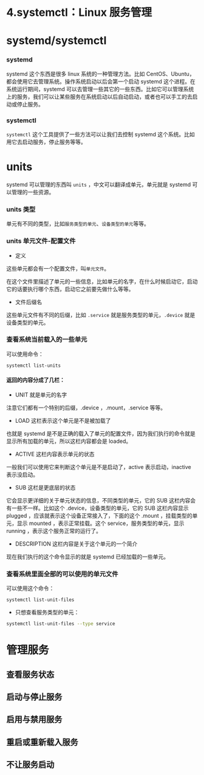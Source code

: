 # 4.systemctl：Linux 服务管理

# systemd/systemctl

### systemd

systemd 这个东西是很多 linux 系统的一种管理方法。比如 CentOS、Ubuntu，都会使用它去管理系统。操作系统启动以后会第一个启动 systemd 这个进程。在系统运行期间，systemd 可以去管理一些其它的一些东西。比如它可以管理系统上的服务，我们可以让某些服务在系统启动以后自动启动，或者也可以手工的去启动或停止服务。

### systemctl

`systemctl` 这个工具提供了一些方法可以让我们去控制 systemd 这个系统。比如用它去启动服务，停止服务等等。

# units

systemd 可以管理的东西叫 `units` ，中文可以翻译成单元，单元就是 systemd 可以管理的一些资源。

### units 类型

单元有不同的类型，比如`服务类型的单元`、`设备类型的单元`等等。

### units 单元文件-配置文件

- 定义

这些单元都会有一个配置文件，叫`单元文件`。

在这个文件里描述了单元的一些信息，比如单元的名字，在什么时候启动它，启动它的话要执行哪个东西，启动它之前要先做什么等等。

- 文件后缀名

这些单元文件有不同的后缀，比如 `.service` 就是服务类型的单元，`.device` 就是设备类型的单元。

### 查看系统当前载入的一些单元

可以使用命令：

```bash
systemctl list-units
```

#### 返回的内容分成了几栏：

- UNIT 就是单元的名字

注意它们都有一个特别的后缀，.device ，.mount，.service 等等。

- LOAD 这栏表示这个单元是不是被加载了

也就是 systemd 是不是正确的载入了单元的配置文件，因为我们执行的命令就是显示所有加载的单元，所以这栏内容都会是 loaded。

- ACTIVE 这栏内容表示单元的状态

一般我们可以使用它来判断这个单元是不是启动了，active 表示启动，inactive 表示没启动。

- SUB 这栏是更底层的状态

它会显示更详细的关于单元状态的信息，不同类型的单元，它的 SUB 这栏内容会有一些不一样。比如这个 .device，设备类型的单元，它的 SUB 这栏内容显示 plugged ，应该就表示这个设备正常接入了，下面的这个 .mount ，挂载类型的单元，显示 mounted ，表示正常挂载。这个 service，服务类型的单元，显示 running ，表示这个服务正常的运行了。

- DESCRIPTION 这栏内容是关于这个单元的一个简介

现在我们执行的这个命令显示的就是 systemd 已经加载的一些单元。

### 查看系统里面全部的可以使用的单元文件

可以使用这个命令：

```bash
systemctl list-unit-files
```

- 只想查看服务类型的单元：

```bash
systemctl list-unit-files --type service
```

# 管理服务

## 查看服务状态

## 启动与停止服务

## 启用与禁用服务

## 重启或重新载入服务

## 不让服务启动
